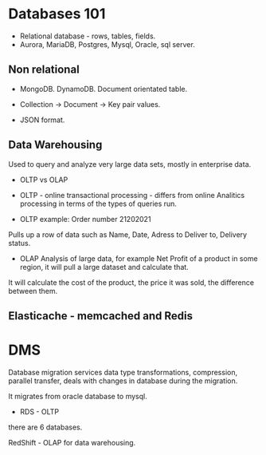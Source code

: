 # Databases 101

* Relational database - rows, tables, fields. 
* Aurora, MariaDB, Postgres, Mysql, Oracle, sql server.

## Non relational

* MongoDB. DynamoDB. Document orientated table.

* Collection -> Document -> Key pair values.

* JSON format.


## Data Warehousing 

Used to query and analyze very large data sets, mostly in enterprise data. 
 * OLTP vs OLAP
 * OLTP - online transactional processing - differs from online Analitics processing in terms of the types of queries run.

 * OLTP example: 
 Order number 21202021

 Pulls up a row of data such as Name, Date, Adress to Deliver to, Delivery status.


 * OLAP 
 Analysis of large data, for example Net Profit of a product in some region, it will pull a large dataset and calculate that.

 It will calculate the cost of the product, the price it was sold, the difference between them.


## Elasticache - memcached and Redis 

# DMS
Database migration services
data type transformations, compression, parallel transfer, deals with changes in database during the migration.

It migrates from oracle database to mysql.

* RDS - OLTP

there are 6 databases. 

RedShift - OLAP for data warehousing.

